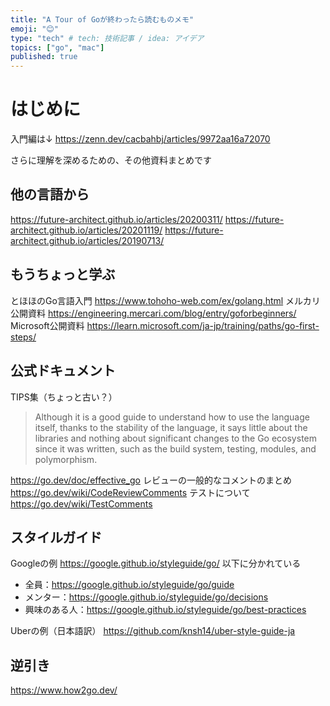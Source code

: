 ```yaml
---
title: "A Tour of Goが終わったら読むものメモ"
emoji: "😊"
type: "tech" # tech: 技術記事 / idea: アイデア
topics: ["go", "mac"]
published: true
---
```

# はじめに

入門編は↓
https://zenn.dev/cacbahbj/articles/9972aa16a72070

さらに理解を深めるための、その他資料まとめです

## 他の言語から
https://future-architect.github.io/articles/20200311/
https://future-architect.github.io/articles/20201119/
https://future-architect.github.io/articles/20190713/

## もうちょっと学ぶ
とほほのGo言語入門
https://www.tohoho-web.com/ex/golang.html
メルカリ公開資料
https://engineering.mercari.com/blog/entry/goforbeginners/
Microsoft公開資料
https://learn.microsoft.com/ja-jp/training/paths/go-first-steps/

## 公式ドキュメント
TIPS集（ちょっと古い？）
> Although it is a good guide to understand how to use the language itself, thanks to the stability of the language, it says little about the libraries and nothing about significant changes to the Go ecosystem since it was written, such as the build system, testing, modules, and polymorphism.

https://go.dev/doc/effective_go
レビューの一般的なコメントのまとめ
https://go.dev/wiki/CodeReviewComments
テストについて
https://go.dev/wiki/TestComments

## スタイルガイド
Googleの例
https://google.github.io/styleguide/go/
以下に分かれている
- 全員：https://google.github.io/styleguide/go/guide
- メンター：https://google.github.io/styleguide/go/decisions
- 興味のある人：https://google.github.io/styleguide/go/best-practices

Uberの例（日本語訳）
https://github.com/knsh14/uber-style-guide-ja

## 逆引き
https://www.how2go.dev/
